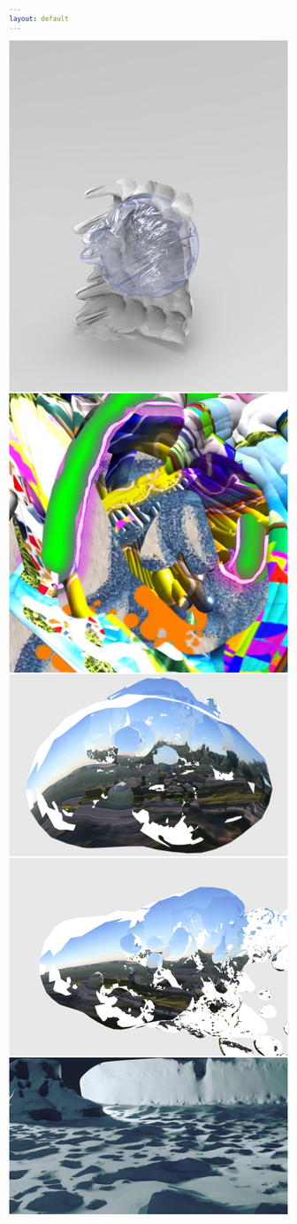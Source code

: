 ```yaml
---
layout: default
---
```


<img src="content/images/1.png">
<img src="content/images/2.jpg">
<img src="content/images/3.png">
<img src="content/images/4.png">
<img src="content/images/5.jpg">